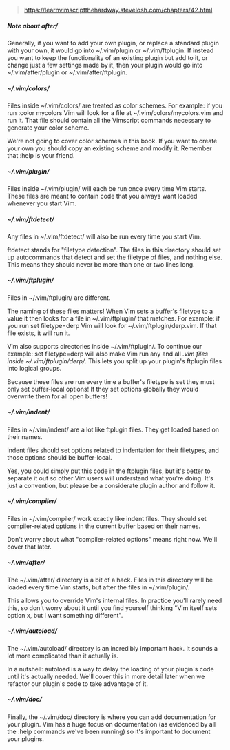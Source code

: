> https://learnvimscriptthehardway.stevelosh.com/chapters/42.html

##### Note about after/

Generally, if you want to add your own plugin, or replace a standard plugin with your own, it would
go into ~/.vim/plugin or ~/.vim/ftplugin. If instead you want to keep the functionality of an existing
plugin but add to it, or change just a few settings made by it, then your plugin would go into ~/.vim/after/plugin
or ~/.vim/after/ftplugin.

##### ~/.vim/colors/

Files inside ~/.vim/colors/ are treated as color schemes. For example: if you run :color mycolors
Vim will look for a file at ~/.vim/colors/mycolors.vim and run it. That file should contain all the
Vimscript commands necessary to generate your color scheme.

We're not going to cover color schemes in this book. If you want to create your own you should copy
an existing scheme and modify it. Remember that :help is your friend.

##### ~/.vim/plugin/

Files inside ~/.vim/plugin/ will each be run once every time Vim starts. These files are meant to contain
code that you always want loaded whenever you start Vim.

##### ~/.vim/ftdetect/

Any files in ~/.vim/ftdetect/ will also be run every time you start Vim.

ftdetect stands for "filetype detection". The files in this directory should set up autocommands that
detect and set the filetype of files, and nothing else. This means they should never be more than one
or two lines long.

##### ~/.vim/ftplugin/

Files in ~/.vim/ftplugin/ are different.

The naming of these files matters! When Vim sets a buffer's filetype to a value it then looks for a
file in ~/.vim/ftplugin/ that matches. For example: if you run set filetype=derp Vim will look
for ~/.vim/ftplugin/derp.vim. If that file exists, it will run it.

Vim also supports directories inside ~/.vim/ftplugin/. To continue our example: set filetype=derp will
also make Vim run any and all _.vim files inside ~/.vim/ftplugin/derp/_. This lets you split up your
plugin's ftplugin files into logical groups.

Because these files are run every time a buffer's filetype is set they must only set buffer-local options!
If they set options globally they would overwrite them for all open buffers!

##### ~/.vim/indent/

Files in ~/.vim/indent/ are a lot like ftplugin files. They get loaded based on their names.

indent files should set options related to indentation for their filetypes, and those options should
be buffer-local.

Yes, you could simply put this code in the ftplugin files, but it's better to separate it out so other
Vim users will understand what you're doing. It's just a convention, but please be a considerate plugin
author and follow it.

##### ~/.vim/compiler/

Files in ~/.vim/compiler/ work exactly like indent files. They should set compiler-related options in
the current buffer based on their names.

Don't worry about what "compiler-related options" means right now. We'll cover that later.

##### ~/.vim/after/

The ~/.vim/after/ directory is a bit of a hack. Files in this directory will be loaded every time Vim
starts, but after the files in ~/.vim/plugin/.

This allows you to override Vim's internal files. In practice you'll rarely need this, so don't worry
about it until you find yourself thinking "Vim itself sets option x, but I want something different".

##### ~/.vim/autoload/

The ~/.vim/autoload/ directory is an incredibly important hack. It sounds a lot more complicated than
it actually is.

In a nutshell: autoload is a way to delay the loading of your plugin's code until it's actually needed.
We'll cover this in more detail later when we refactor our plugin's code to take advantage of it.

##### ~/.vim/doc/

Finally, the ~/.vim/doc/ directory is where you can add documentation for your plugin. Vim has a huge
focus on documentation (as evidenced by all the :help commands we've been running) so it's important
to document your plugins.
